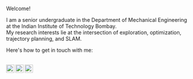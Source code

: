 <!--
**trunc8/trunc8** is a ✨ _special_ ✨ repository because its `README.md` (this file) appears on your GitHub profile.

Here are some ideas to get you started:

- 🔭 I’m currently working on ...
- 🌱 I’m currently learning ...
- 👯 I’m looking to collaborate on ...
- 🤔 I’m looking for help with ...
- 💬 Ask me about ...
- 📫 How to reach me: ...
- 😄 Pronouns: ...
- ⚡ Fun fact: ...
-->
Welcome!

I am a senior undergraduate in the Department of Mechanical Engineering at the Indian Institute of Technology Bombay.  
My research interests lie at the intersection of exploration, optimization, trajectory planning, and SLAM.

Here's how to get in touch with me:  
<br />

<a href="https://twitter.com/sahasiddharth611">
  <img align="left" alt="Siddharth Saha | Twitter" width="22px" src="https://cdn.jsdelivr.net/npm/simple-icons@v3/icons/twitter.svg" />
</a>
<a href="https://www.linkedin.com/in/sahasiddharth611/">
  <img align="left" alt="Linkedin" width="22px" src="https://cdn.jsdelivr.net/npm/simple-icons@v3/icons/linkedin.svg" />
</a>
<a href="https://www.facebook.com/sahasiddharth611/">
  <img align="left" alt="Linkedin" width="22px" src="https://cdn.jsdelivr.net/npm/simple-icons@v3/icons/facebook.svg" />
</a>
